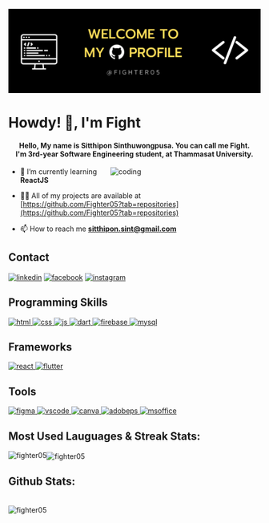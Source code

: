 ![logo](https://github.com/Fighter05/Fighter05/blob/main/github%20banner.png)
<h1> Howdy! 👋, I'm Fight </h1>
<h4 align="center">Hello, My name is Sitthipon Sinthuwongpusa. You can call me Fight. 
  <br>I'm 3rd-year Software Engineering student, at Thammasat University.</h4>
<!-- <p>I'm a backend and DevOps engineering, mostly backend stuff, ambitious software engineering. I love to collaborate with others. At this time I'm looking for a part-time job please contact me if you are interesting I hope experience and skill are exactly what you are looking for.</p> -->

<img src = "https://media.giphy.com/media/wwg1suUiTbCY8H8vIA/giphy-downsized-large.gif" width = "300" alt = "coding" align = "right">
<!-- <img src = "https://komarev.com/ghpvc/?username=your-github-fighter05" alt = "viewcounter" align = "left"> -->

- 🌱 I’m currently learning **ReactJS**

- 👨‍💻 All of my projects are available at <br> [https://github.com/Fighter05?tab=repositories](https://github.com/Fighter05?tab=repositories)

- 📫 How to reach me **sitthipon.sint@gmail.com**

<h2 align="left">Contact</h2>
<p align="left">
<a href="https://www.linkedin.com/in/sitthipon-sinthuwongpusa-830166256/" target="blank"><img align="center" src="https://img.shields.io/badge/linkedin-%230077B5.svg?style=for-the-badge&logo=linkedin&logoColor=white" alt="linkedin" /></a>
<a href="https://www.facebook.com/profile.php?id=100001974973986" target="blank"><img align="center" src="https://img.shields.io/badge/Facebook-%231877F2.svg?style=for-the-badge&logo=Facebook&logoColor=white" alt="facebook"/></a>
<a href="https://www.instagram.com/fight.sint/" target="blank"><img align="center" src="https://img.shields.io/badge/Instagram-%23E4405F.svg?style=for-the-badge&logo=Instagram&logoColor=white" alt="instagram"/></a>
<!-- <a href="https://github.com/Fighter05" target="blank"><img align="center" src="https://img.shields.io/badge/github-%23121011.svg?style=for-the-badge&logo=github&logoColor=white" alt="github" /></a> -->
  </p>

<h2 align="left">Programming Skills</h2>
<p align="left"> 
  <a href="https://www.w3schools.com/html/" target="_blank" rel="noreferrer"> <img src="https://img.shields.io/badge/html5-%23E34F26.svg?style=for-the-badge&logo=html5&logoColor=white" alt="html"/> </a> 
  <a href="/" target="_blank" rel="noreferrer"> <img src="https://img.shields.io/badge/css3-%231572B6.svg?style=for-the-badge&logo=css3&logoColor=white" alt="css"/> </a> 
  <a href="/" target="_blank" rel="noreferrer"> <img src="https://img.shields.io/badge/javascript-%23323330.svg?style=for-the-badge&logo=javascript&logoColor=%23F7DF1E" alt="js"/> </a>  
  <a href="/" target="_blank" rel="noreferrer"> <img src="https://img.shields.io/badge/dart-%230175C2.svg?style=for-the-badge&logo=dart&logoColor=white" alt="dart"/> </a> 
  <a href="/" target="_blank" rel="noreferrer"> <img src="https://img.shields.io/badge/Firebase-039BE5?style=for-the-badge&logo=Firebase&logoColor=white" alt="firebase"/> </a> 
  <a href="/" target="_blank" rel="noreferrer"> <img src="https://img.shields.io/badge/mysql-%2300f.svg?style=for-the-badge&logo=mysql&logoColor=white" alt="mysql"/> </a> 
</p>

<h2 align="left">Frameworks</h2>
<p align="left"> 
  <a href="/" target="_blank" rel="noreferrer"> <img src="https://img.shields.io/badge/react-%2320232a.svg?style=for-the-badge&logo=react&logoColor=%2361DAFB" alt="react"/> </a> 
  <a href="/" target="_blank" rel="noreferrer"> <img src="https://img.shields.io/badge/Flutter-%2302569B.svg?style=for-the-badge&logo=Flutter&logoColor=white" alt="flutter"/> </a>
</p>

<h2 align="left">Tools</h2>
<p align="left">  
  <a href="/" target="_blank" rel="noreferrer"> <img src="https://img.shields.io/badge/figma-%23F24E1E.svg?style=for-the-badge&logo=figma&logoColor=white" alt="figma"/> </a> 
  <a href="/" target="_blank" rel="noreferrer"> <img src="https://img.shields.io/badge/Visual%20Studio%20Code-0078d7.svg?style=for-the-badge&logo=visual-studio-code&logoColor=white" alt="vscode"/> </a> 
  <a href="/" target="_blank" rel="noreferrer"> <img src="https://img.shields.io/badge/Canva-%2300C4CC.svg?style=for-the-badge&logo=Canva&logoColor=white" alt="canva"/> </a> 
  <a href="/" target="_blank" rel="noreferrer"> <img src="https://img.shields.io/badge/adobe%20photoshop-%2331A8FF.svg?style=for-the-badge&logo=adobe%20photoshop&logoColor=white" alt="adobeps"/> </a> 
  <a href="/" target="_blank" rel="noreferrer"> <img src="https://img.shields.io/badge/Microsoft_Office-D83B01?style=for-the-badge&logo=microsoft-office&logoColor=white" alt="msoffice"/> </a>
</p>

<h2 align="left">Most Used Lauguages & Streak Stats:</h2>
<p><img align="left" src="https://github-readme-stats.vercel.app/api/top-langs?username=fighter05&show_icons=true&locale=en&layout=compact&theme=dark" alt="fighter05" /></p>
<p><img align="center" src="https://github-readme-streak-stats.herokuapp.com/?user=fighter05&&theme=dark" alt="fighter05" /></p>

<h2 align="left">Github Stats:</h2>
<p><br><img align="center" src="https://github-readme-stats.vercel.app/api?username=fighter05&show_icons=true&locale=en&theme=dark" alt="fighter05" /></p>

<!--
**Fighter05/Fighter05** is a ✨ _special_ ✨ repository because its `README.md` (this file) appears on your GitHub profile.

Here are some ideas to get you started:

- 🔭 I’m currently working on ...
- 🌱 I’m currently learning ...
- 👯 I’m looking to collaborate on ...
- 🤔 I’m looking for help with ...
- 💬 Ask me about ...
- 📫 How to reach me: ...
- 😄 Pronouns: ...
- ⚡ Fun fact: ...
-->
